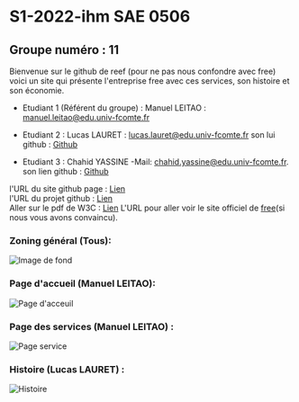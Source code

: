 # S1-2022-ihm SAE 0506
## Groupe numéro : 11

Bienvenue sur le github de reef (pour ne pas nous confondre avec free) voici un site qui présente l'entreprise free avec ces services, son histoire et son économie.

* Etudiant 1 (Référent du groupe) : Manuel LEITAO : manuel.leitao@edu.univ-fcomte.fr  
  
* Etudiant 2 : Lucas LAURET : lucas.lauret@edu.univ-fcomte.fr son lui github : [Github](https://github.com/llauret-iut90)
   
* Etudiant 3 : Chahid YASSINE -Mail: chahid.yassine@edu.univ-fcomte.fr. son lien github :  [Github](https://github.com/cyassine-iut90 ) 

l'URL du site github page : [Lien](https://mleitao2-iut90.github.io/s1-2022-ihm/)  
l'URL du projet github : [Lien](https://github.com/mleitao2-iut90/s1-2022-ihm)  
Aller sur le pdf de W3C : [Lien](https://github.com/mleitao2-iut90/s1-2022-ihm/blob/main/doc/rapport%20W3C.pdf)
L'URL pour aller voir le site officiel de [free](https://www.free.fr/freebox/)(si nous vous avons convaincu).

### Zoning général (Tous): 
![Image de fond](Images/Zoning.jpg)
### Page d'accueil (Manuel LEITAO):
![Page d'acceuil](Images/Menu.png)
### Page des services (Manuel LEITAO) :
![Page service](Images/Services.png)
### Histoire (Lucas LAURET) :
![Histoire](Images/Document.png)
